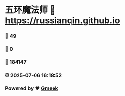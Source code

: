 # 五环魔法师 :link: https://russianqin.github.io 
### :page_facing_up: [49](https://russianqin.github.io/tag.html) 
### :speech_balloon: 0 
### :hibiscus: 184147 
### :alarm_clock: 2025-07-06 16:18:52 
### Powered by :heart: [Gmeek](https://github.com/Meekdai/Gmeek)
